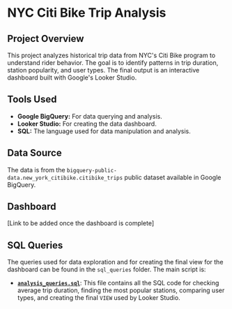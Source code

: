 # NYC Citi Bike Trip Analysis

## Project Overview
This project analyzes historical trip data from NYC's Citi Bike program to understand rider behavior. The goal is to identify patterns in trip duration, station popularity, and user types. The final output is an interactive dashboard built with Google's Looker Studio.

## Tools Used
- **Google BigQuery:** For data querying and analysis.
- **Looker Studio:** For creating the data dashboard.
- **SQL:** The language used for data manipulation and analysis.

## Data Source
The data is from the `bigquery-public-data.new_york_citibike.citibike_trips` public dataset available in Google BigQuery.

## Dashboard
[Link to be added once the dashboard is complete]


## SQL Queries
The queries used for data exploration and for creating the final view for the dashboard can be found in the `sql_queries` folder. The main script is:

* **[`analysis_queries.sql`](sql_queries/analysis_queries.sql)**: This file contains all the SQL code for checking average trip duration, finding the most popular stations, comparing user types, and creating the final `VIEW` used by Looker Studio.
